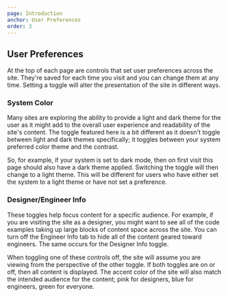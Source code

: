 ```yaml
---
page: Introduction
anchor: User Preferences
order: 3
---
```


## User Preferences

At the top of each page are controls that set user preferences across the site. They're saved for each time you visit and you can change them at any time. Setting a toggle will alter the presentation of the site in different ways.

### System Color
Many sites are exploring the ability to provide a light and dark theme for the user as it might add to the overall user experience and readability of the site's content. The toggle featured here is a bit different as it doesn't toggle between light and dark themes specifically; it toggles between your system preferred color theme and the contrast.

So, for example, if your system is set to dark mode, then on first visit this page should also have a dark theme applied. Switching the toggle will then change to a light theme. This will be different for users who have either set the system to a light theme or have not set a preference.

### Designer/Engineer Info
These toggles help focus content for a specific audience. For example, if you are visiting the site as a designer, you might want to see all of the code examples taking up large blocks of content space across the site. You can turn off the Engineer Info tab to hide all of the content geared toward engineers. The same occurs for the Designer Info toggle.

When toggling one of these controls off, the site will assume you are viewing from the perspective of the other toggle. If both toggles are on or off, then all content is displayed. The accent color of the site will also match the intended audience for the content; pink for designers, blue for engineers, green for everyone.

